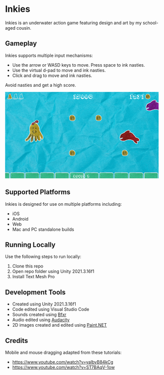 # Inkies
Inkies is an underwater action game featuring design and art by my school-aged cousin.

## Gameplay
Inkies supports multiple input mechanisms:
- Use the arrow or WASD keys to move. Press space to ink nasties.
- Use the virtual d-pad to move and ink nasties.
- Click and drag to move and ink nasties.

Avoid nasties and get a high score.

![Inkies gameplay](https://github.com/mklewandowski/inkies/blob/main/Assets/Images/inkies-gameplay.gif?raw=true)

## Supported Platforms
Inkies is designed for use on multiple platforms including:
- iOS
- Android
- Web
- Mac and PC standalone builds

## Running Locally
Use the following steps to run locally:
1. Clone this repo
2. Open repo folder using Unity 2021.3.16f1
3. Install Text Mesh Pro

## Development Tools
- Created using Unity 2021.3.16f1
- Code edited using Visual Studio Code
- Sounds created using [Bfxr](https://www.bfxr.net/)
- Audio edited using [Audacity](https://www.audacityteam.org/)
- 2D images created and edited using [Paint.NET](https://www.getpaint.net/)

## Credits
Mobile and mouse dragging adapted from these tutorials:
- https://www.youtube.com/watch?v=yalbvB84kCg
- https://www.youtube.com/watch?v=ST7BAqV-1ow
